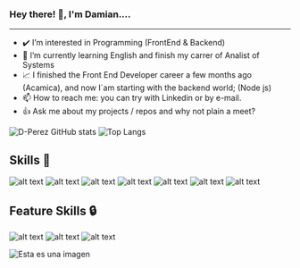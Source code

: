 ### Hey there! 👋, I'm Damian....
--------------------- 
- :heavy_check_mark: I’m interested in Programming (FrontEnd & Backend)
- :pushpin: I’m currently learning English and finish my carrer of Analist of Systems
- :chart_with_upwards_trend: I finished the Front End Developer career a few months ago (Acamica), and now I´am starting with the backend world; (Node js) 
- 📫 How to reach me: you can try with Linkedin or by e-mail. 
- :+1: Ask me about my projects / repos and why not plain a meet?



![D-Perez GitHub stats](https://github-readme-stats.vercel.app/api?username=D-Perez85&hide=stars&count_private=true&show_icons=true&theme=dark&border_radius=20px)
![Top Langs](https://github-readme-stats.vercel.app/api/top-langs/?username=D-Perez85&layout=compact&theme=dark&border_radius=20px)


Skills :briefcase:
--------------------- 
![alt text](https://camo.githubusercontent.com/d63d473e728e20a286d22bb2226a7bf45a2b9ac6c72c59c0e61e9730bfe4168c/68747470733a2f2f696d672e736869656c64732e696f2f62616467652f48544d4c352d4533344632363f7374796c653d666f722d7468652d6261646765266c6f676f3d68746d6c35266c6f676f436f6c6f723d7768697465)
![alt text](https://camo.githubusercontent.com/3a0f693cfa032ea4404e8e02d485599bd0d192282b921026e89d271aaa3d7565/68747470733a2f2f696d672e736869656c64732e696f2f62616467652f435353332d3135373242363f7374796c653d666f722d7468652d6261646765266c6f676f3d63737333266c6f676f436f6c6f723d7768697465)
![alt text](https://camo.githubusercontent.com/268ac512e333b69600eb9773a8f80b7a251f4d6149642a50a551d4798183d621/68747470733a2f2f696d672e736869656c64732e696f2f62616467652f52656163742d3230323332413f7374796c653d666f722d7468652d6261646765266c6f676f3d7265616374266c6f676f436f6c6f723d363144414642)
![alt text](https://camo.githubusercontent.com/9d07c04bdd98c662d5df9d4e1cc1de8446ffeaebca330feb161f1fb8e1188204/68747470733a2f2f696d672e736869656c64732e696f2f62616467652f4a6176615363726970742d4637444631453f7374796c653d666f722d7468652d6261646765266c6f676f3d6a617661736372697074266c6f676f436f6c6f723d626c61636b)
![alt text](https://camo.githubusercontent.com/89428eb68885a27fa400ef497796727f6485513fdc1f9d47a08194f0441088ec/68747470733a2f2f696d672e736869656c64732e696f2f62616467652f5374796c6564253230436f6d706f6e656e74732d6430366562653f7374796c653d666f722d7468652d6261646765266c6f676f3d7374796c65642d636f6d706f6e656e7473266c6f676f436f6c6f723d7768697465)
![alt text](https://camo.githubusercontent.com/1b02cb2077311ad1f8f2973308227f0efa706a13caf69ab47cc0bb3c3c611fbd/68747470733a2f2f696d672e736869656c64732e696f2f62616467652f547970657363726970742d3266373463303f7374796c653d666f722d7468652d6261646765266c6f676f3d74797065736372697074266c6f676f436f6c6f723d7768697465)
![alt text](https://camo.githubusercontent.com/8849f369ac031cc842a4ab4248c7f7db6a4b593cad1f2d1c01d3aeb6f0f8dca7/68747470733a2f2f696d672e736869656c64732e696f2f62616467652f536173732d4343363639393f7374796c653d666f722d7468652d6261646765266c6f676f3d73617373266c6f676f436f6c6f723d7768697465)


Feature Skills :lock:
--------------------- 


![alt text](https://camo.githubusercontent.com/dfc69d704694f22168bea3d84584663777fa5301dcad5bbcb5459b336da8d554/68747470733a2f2f696d672e736869656c64732e696f2f62616467652f4e6f64652e6a732d3433383533443f7374796c653d666f722d7468652d6261646765266c6f676f3d6e6f64652e6a73266c6f676f436f6c6f723d7768697465)
![alt text](https://camo.githubusercontent.com/6f61ce982d7a61713d63c947148300012945bd4a4cafb8b9313e2426c5a1f273/68747470733a2f2f696d672e736869656c64732e696f2f62616467652f457870726573732e6a732d3430344435393f7374796c653d666f722d7468652d6261646765)
![alt text](https://camo.githubusercontent.com/72e92f69f36703548704a9eeda2a9889c2756b5e08f01a9aec6e658c148d014e/68747470733a2f2f696d672e736869656c64732e696f2f62616467652f4d6f6e676f44422d3445413934423f7374796c653d666f722d7468652d6261646765266c6f676f3d6d6f6e676f6462266c6f676f436f6c6f723d7768697465
)

![Esta es una imagen](https://imagenes.elpais.com/resizer/0Ykeld2U1APSfalsbu4ZH-uYcTA=/1960x0/arc-anglerfish-eu-central-1-prod-prisa.s3.amazonaws.com/public/YNOD65FM3UZIVC5LNG4I5HTJ6M.jpg)








<!--
![alt text]
[![Readme Card](https://github-readme-stats.vercel.app/api/pin/?username=D-Perez85&repo=Reward_Store&theme=dark&border_radius=20px)](https://github.com/D-Perez85/Reward_Store.git)
[![Readme Card](https://github-readme-stats.vercel.app/api/pin/?username=D-Perez85&repo=Proyecto_Gifos&theme=dark&border_radius=20px)](https://github.com/D-Perez85/Proyecto_Gifos.git)
[![Readme Card](https://github-readme-stats.vercel.app/api/pin/?username=D-Perez85&repo=Reserva_Hoteles&theme=dark&border_radius=20px)](https://github.com/D-Perez85/Reserva_Hoteles.git)
[![Readme Card](https://github-readme-stats.vercel.app/api/pin/?username=D-Perez85&repo=Podcast_Chanel&theme=dark&border_radius=20px)](https://github.com/D-Perez85/Podcast_Chanel.git)

https://github.com/D-Perez85/Podcast_Chanel.git
<a background="red" href="https://github.com/D-Perez85/github-readme-stats">
  <img align="center" src="https://github-readme-stats.vercel.app/api?username=D-Perez85&hide=stars&count_private=true&show_icons=true)](https://github.com/D-Perez85/github-readme-stats" />
</a>
<a href="https://github.com/D-Perez85/github-readme-stats">
  <img align="center" src="https://github-readme-stats.vercel.app/api/top-langs/?username=D-Perez85&layout=compact" />
</a>
-->

